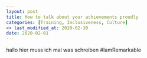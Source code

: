 ```yaml
---
layout: post
title: How to talk about your achievements proudly
categories: [Training, Inclusiveness, Culture]
<> last_modified_at: 2020-02-30
date: 2020-02-01
---
```


hallo hier muss ich mal was schreiben \#IamRemarkable